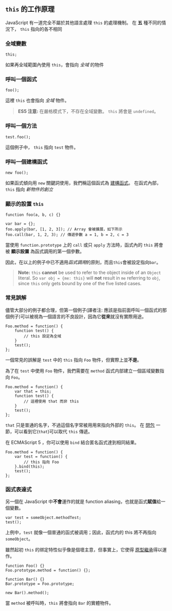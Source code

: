 ## `this` 的工作原理

JavaScript 有一道完全不屬於其他語言處理 `this` 的處理機制。
在 **五** 種不同的情況下， `this` 指向的各不相同

### 全域變數

    this;

如果再全域範圍內使用 `this`，會指向 *全域* 的物件


### 呼叫一個函式

    foo();

這裡 `this` 也會指向 *全域* 物件。

> **ES5 注意:** 在嚴格模式下，不存在全域變數。
> `this` 將會是 `undefined`。

### 呼叫一個方法

    test.foo(); 

這個例子中， `this` 指向 `test` 物件。

### 呼叫一個建構函式

    new foo(); 

如果函式傾向用 `new` 關鍵詞使用，我們稱這個函式為 [建構函式](#function.constructors)。
在函式內部， `this` 指向 *新物件的創立*

### 顯示的設置 `this`

    function foo(a, b, c) {}
                          
    var bar = {};
    foo.apply(bar, [1, 2, 3]); // Array 會被擴展，如下所示
    foo.call(bar, 1, 2, 3); // 傳遞參數 a = 1, b = 2, c = 3

當使用 `function.prototype` 上的 `call` 或只 `apply` 方法時，函式內的 `this` 將會被 **顯示設置** 為函式調用的第一個參數。

因此，在以上的例子中已不適用*函式調用*的原則，而且`this`會被設定指向`bar`。

> **Note:** `this` **cannot** be used to refer to the object inside of an `Object`
> literal. So `var obj = {me: this}` will **not** result in `me` referring to
> `obj`, since `this` only gets bound by one of the five listed cases.

### 常見誤解

儘管大部分的例子都合理，但第一個例子(譯者注: 應該是指前面呼叫一個函式的那個例子)可以被視為一個語言的不良設計，因為它**從來**就沒有實際用途。

    Foo.method = function() {
        function test() {
            // this 設定為全域
        }
        test();
    };

一個常見的誤解是 `test` 中的 `this` 指向 `Foo` 物件，但實際上並**不是**。

為了在 `test` 中使用 `Foo` 物件，我們需要在 `method` 函式内部建立一個區域變數指向 `Foo`。

    Foo.method = function() {
        var that = this;
        function test() {
            // 這裡使用 that 而非 this
        }
        test();
    };

`that` 只是普通的名字，不過這個名字常被用用來指向外部的 `this`。 在 [閉包](#function.closures) 一節，可以看到它(`that`)可以取代 `this` 傳遞。

在 ECMAScript 5 ，你可以使用 `bind` 結合匿名函式達到相同結果。

    Foo.method = function() {
        var test = function() {
            // this 指向 Foo
        }.bind(this);
        test();
    };

### 函式表達式

另一個在 JavaScript 中**不會**運作的就是 function aliasing，也就是函式**賦值**給一個變數。

    var test = someObject.methodTest;
    test();

上例中，`test` 就像一個普通的函式被调用；因此，函式内的 this 將不再指向 `someObject`。

雖然起初 `this` 的绑定特性似乎像是個壞主意，但事實上，它使得 [原型繼承](#object.prototype)得以運作。

    function Foo() {}
    Foo.prototype.method = function() {};

    function Bar() {}
    Bar.prototype = Foo.prototype;

    new Bar().method();

當 `method` 被呼叫時，`this` 將會指向 `Bar` 的實體物件。


